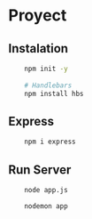 # Proyect


## Instalation
```sh
    npm init -y
    
    # Handlebars 
    npm install hbs
```

## Express
```sh
    npm i express
```


## Run Server
```sh
    node app.js

    nodemon app
```